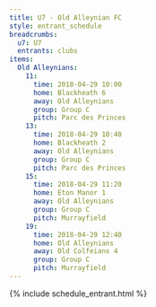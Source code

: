 ```yaml
---
title: U7 - Old Alleynian FC
style: entrant_schedule
breadcrumbs:
  u7: U7
  entrants: clubs
items:
  Old Alleynians:
    11:
      time: 2018-04-29 10:00
      home: Blackheath 6
      away: Old Alleynians
      group: Group C
      pitch: Parc des Princes
    13:
      time: 2018-04-29 10:40
      home: Blackheath 2
      away: Old Alleynians
      group: Group C
      pitch: Parc des Princes
    15:
      time: 2018-04-29 11:20
      home: Eton Manor 1
      away: Old Alleynians
      group: Group C
      pitch: Murrayfield
    19:
      time: 2018-04-29 12:40
      home: Old Alleynians
      away: Old Colfeians 4
      group: Group C
      pitch: Murrayfield
---
```


{% include schedule_entrant.html %}
